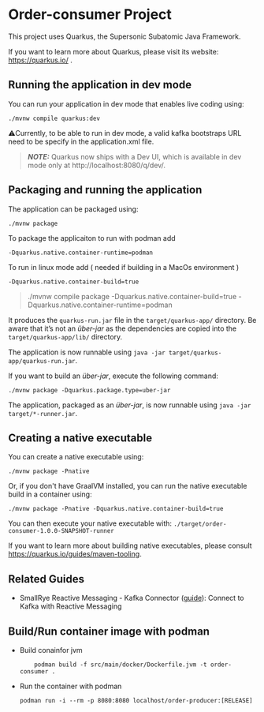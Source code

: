 # Order-consumer Project

This project uses Quarkus, the Supersonic Subatomic Java Framework.

If you want to learn more about Quarkus, please visit its website: https://quarkus.io/ .

## Running the application in dev mode

You can run your application in dev mode that enables live coding using:
```shell script
./mvnw compile quarkus:dev
```

:warning:Currently, to be able to run in dev mode, a valid kafka bootstraps URL need to be specify in the application.xml file.

> **_NOTE:_**  Quarkus now ships with a Dev UI, which is available in dev mode only at http://localhost:8080/q/dev/.

## Packaging and running the application

The application can be packaged using:
```shell script
./mvnw package
```

To package the applicaiton to run with podman add
```
-Dquarkus.native.container-runtime=podman
```

To run in linux mode add ( needed if building in a MacOs environment )
```
-Dquarkus.native.container-build=true
```

> ./mvnw compile package -Dquarkus.native.container-build=true -Dquarkus.native.container-runtime=podman


It produces the `quarkus-run.jar` file in the `target/quarkus-app/` directory.
Be aware that it’s not an _über-jar_ as the dependencies are copied into the `target/quarkus-app/lib/` directory.

The application is now runnable using `java -jar target/quarkus-app/quarkus-run.jar`.

If you want to build an _über-jar_, execute the following command:
```shell script
./mvnw package -Dquarkus.package.type=uber-jar
```

The application, packaged as an _über-jar_, is now runnable using `java -jar target/*-runner.jar`.

## Creating a native executable

You can create a native executable using: 
```shell script
./mvnw package -Pnative
```

Or, if you don't have GraalVM installed, you can run the native executable build in a container using: 
```shell script
./mvnw package -Pnative -Dquarkus.native.container-build=true
```

You can then execute your native executable with: `./target/order-consumer-1.0.0-SNAPSHOT-runner`

If you want to learn more about building native executables, please consult https://quarkus.io/guides/maven-tooling.

## Related Guides

- SmallRye Reactive Messaging - Kafka Connector ([guide](https://quarkus.io/guides/kafka-reactive-getting-started)): Connect to Kafka with Reactive Messaging

## Build/Run container image with podman

* Build conainfor jvm
    ```
        podman build -f src/main/docker/Dockerfile.jvm -t order-consumer .
    ```

* Run the container with podman
    ```
    podman run -i --rm -p 8080:8080 localhost/order-producer:[RELEASE]
    ```
